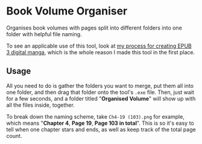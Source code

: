 # Book Volume Organiser
Organises book volumes with pages split into different folders into one folder with helpful file naming.

To see an applicable use of this tool, look at [my process for creating EPUB 3 digital manga](https://gist.github.com/KojoBailey/722d0f599a2279a6bee24ba07eaf2728), which is the whole reason I made this tool in the first place.

## Usage
All you need to do is gather the folders you want to merge, put them all into one folder, and then drag that folder onto the tool's `.exe` file. Then, just wait for a few seconds, and a folder titled "**Organised Volume**" will show up with all the files inside, together.

To break down the naming scheme, take `Ch4-19 (103).png` for example, which means "**Chapter 4**, **Page 19**, **Page 103 in total**". This is so it's easy to tell when one chapter stars and ends, as well as keep track of the total page count.
